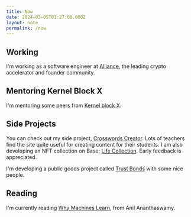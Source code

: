```yaml
---
title: Now
date: 2024-03-05T01:27:00.000Z
layout: note
permalink: /now
---
```



## Working


I'm working as a software engineer at [Alliance](https://alliance.xyz/), the leading crypto accelerator and founder community.


## Mentoring Kernel Block X


I'm mentoring some peers from [Kernel block X](https://www.kernel.community/).


## Side Projects


You can check out my side project, [Crosswords Creator](http://crosswordscreator.com/). Lots of teachers find the site quite useful for creating content for their students.
I am also developing an NFT collection on Base: [Life Collection](https://lifecollection.org/). Early feedback is appreciated.


I'm developing a public goods project called [Trust Bonds](https://leomoura.org/trust-bonds/) with some nice people.


## Reading


I'm currently reading [Why Machines Learn](https://www.penguin.co.uk/books/446849/why-machines-learn-by-ananthaswamy-anil/9780241586488), from Anil Ananthaswamy.

